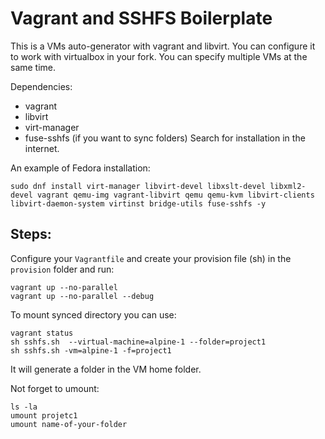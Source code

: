 
# Vagrant and SSHFS Boilerplate

This is a VMs auto-generator with vagrant and libvirt. 
You can configure it to work with virtualbox in your fork.
You can specify multiple VMs at the same time.

Dependencies:
- vagrant
- libvirt
- virt-manager
- fuse-sshfs (if you want to sync folders)
Search for installation in the internet.

An example of Fedora installation:

```
sudo dnf install virt-manager libvirt-devel libxslt-devel libxml2-devel vagrant qemu-img vagrant-libvirt qemu qemu-kvm libvirt-clients libvirt-daemon-system virtinst bridge-utils fuse-sshfs -y
```


## Steps:

Configure your `Vagrantfile` and create your provision file  (sh) in the `provision` folder and run:

```
vagrant up --no-parallel
vagrant up --no-parallel --debug
```

To mount synced directory you can use:

```
vagrant status
sh sshfs.sh  --virtual-machine=alpine-1 --folder=project1
sh sshfs.sh -vm=alpine-1 -f=project1
```

It will generate a folder in the VM home folder.

Not forget to umount:

```
ls -la
umount projetc1
umount name-of-your-folder
```

